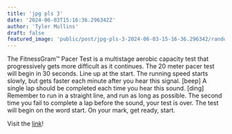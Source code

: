 ```yaml
---
title: 'jpg pls 3'
date: '2024-06-03T15:16:36.296342Z'
author: 'Tyler Mullins'
draft: false
featured_image: 'public/post/jpg-pls-3-2024-06-03-15-16-36.296342/random.jpg'
---
```


The FitnessGram™ Pacer Test is a multistage aerobic capacity test that progressively gets more difficult as it continues. The 20 meter pacer test will begin in 30 seconds. Line up at the start. The running speed starts slowly, but gets faster each minute after you hear this signal. [beep] A single lap should be completed each time you hear this sound. [ding] Remember to run in a straight line, and run as long as possible. The second time you fail to complete a lap before the sound, your test is over. The test will begin on the word start. On your mark, get ready, start.

Visit the [link](https://pages.cs.wisc.edu/~harron/)!
